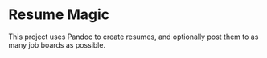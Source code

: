 # Resume Magic

This project uses Pandoc to create resumes, and optionally post them to as many job boards as possible.
